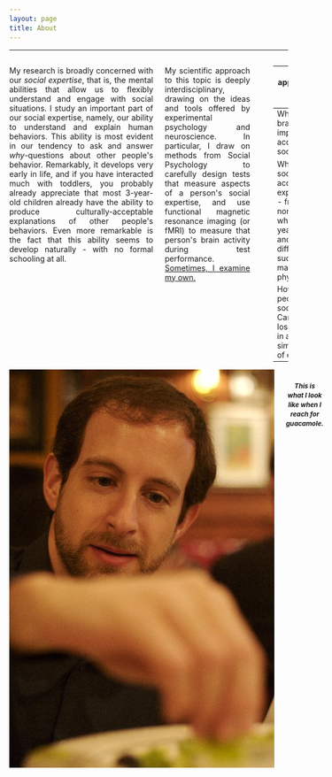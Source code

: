 ```yaml
---
layout: page
title: About
---
```


---

<div class="row" data-equalizer data-equalizer-mq="medium-up">
<div class="large-10 columns" data-equalizer-watch>
    <p align="justify">My research is broadly concerned with our <em>social expertise</em>, that is, the mental abilities that allow us to flexibly understand and engage with social situations. I study an important part of our social expertise, namely, our ability to understand and explain human behaviors. This ability is most evident in our tendency to ask and answer <em>why</em>-questions about other people's behavior. Remarkably, it develops very early in life, and if you have interacted much with toddlers, you probably already appreciate that most 3-year-old children already have the ability to produce culturally-acceptable explanations of other people's behaviors. Even more remarkable is the fact that this ability seems to develop naturally - with no formal schooling at all.</p>
    <p align="justify">My scientific approach to this topic is deeply interdisciplinary, drawing on the ideas and tools offered by experimental psychology and neuroscience. In particular, I draw on methods from Social Psychology to carefully design tests that measure aspects of a person's social expertise, and use functional magnetic resonance imaging (or fMRI) to measure that person's brain activity during test performance. <a href="http://www.spspblog.org/this-is-my-brain-on-social-cognition" target="_blank">Sometimes, I examine my own.</a></p>
    <hr>
    <table><thead>
    <tr>
    <th><strong>I am using this approach to answer three broad questions</strong>:</th>
    </tr>
    </thead><tbody>
    <tr>
    <td>Which areas of our brain are most important for acquiring/expressing social expertise?</td>
    </tr>
    <tr>
    <td>What distinguishes social expertise - its acquisition, expression, or both - from forms of non-social expertise which demand many years of schooling and are sometimes difficult to learn, such as mathematics and physics?</td>
    </tr>
    <tr>
    <td>How and why do people differ in their social expertise? Can people gain or lose social expertise in adulthood in ways similar to other kinds of expertise?</td>
    </tr>
    </tbody></table>
</div>
<div class="large-2 columns hide-for-medium-down" data-equalizer-watch>
<img src="/public/img/spuntreach.jpg">
    <h5 align="center"><strong><small>This is what I look like when I reach for guacamole.</small></strong></h5>
</div>
